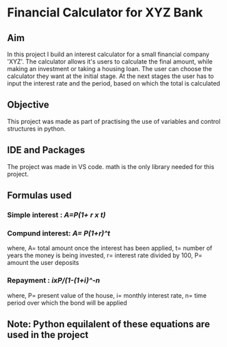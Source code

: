 # Financial Calculator for XYZ Bank
## Aim
In this project I build an interest calculator for a small financial company 'XYZ'. The calculator allows it's users to calculate the final amount, while making an investment or  taking a housing loan.  The user can choose the calculator they want at the initial stage. At the next stages the user has to input the interest rate and the period, based on which the total is calculated

## Objective
This project was made as part of practising the use of variables and control structures in python.

## IDE and Packages
The project was made in VS code. math is the only library needed for this project.

## Formulas used
### Simple interest : *A=P(1+ r x t)*
### Compund interest: *A= P(1+r)^t*
where, 
A= total amount once the interest has been applied,
t= number of years the money is being invested,
r= interest rate divided by 100,
P= amount the user deposits


### Repayment : *ixP/(1-(1+i)^-n*
where,
P= present value of the house,
i= monthly interest rate,
n= time period over which the bond will be applied

## Note: Python equilalent of these equations are used in the project
